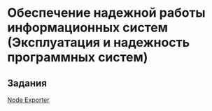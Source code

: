 # Обеспечение надежной работы информационных систем (Эксплуатация и надежность программных систем)

## Задания

[Node Exporter](node_exporter)